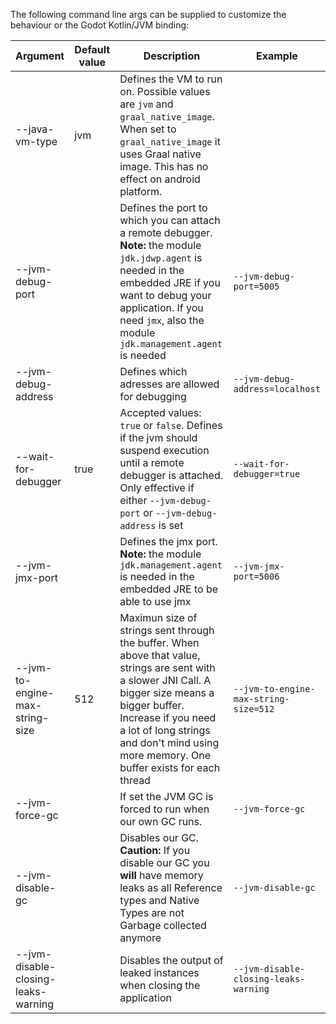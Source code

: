 The following command line args can be supplied to customize the behaviour or the Godot Kotlin/JVM binding:

| Argument | Default value | Description | Example |
| --- | --- | --- | --- |
| --java-vm-type | jvm | Defines the VM to run on. Possible values are `jvm` and `graal_native_image`. When set to `graal_native_image` it uses Graal native image. This has no effect on android platform. |
| --jvm-debug-port | | Defines the port to which you can attach a remote debugger. **Note:** the module `jdk.jdwp.agent` is needed in the embedded JRE if you want to debug your application. If you need `jmx`, also the module `jdk.management.agent` is needed | `--jvm-debug-port=5005` |
| --jvm-debug-address | | Defines which adresses are allowed for debugging | `--jvm-debug-address=localhost` |
| --wait-for-debugger | true | Accepted values: `true` or `false`. Defines if the jvm should suspend execution until a remote debugger is attached. Only effective if either `--jvm-debug-port` or `--jvm-debug-address` is set | `--wait-for-debugger=true` |
| --jvm-jmx-port | | Defines the jmx port. **Note:** the module `jdk.management.agent` is needed in the embedded JRE to be able to use jmx | `--jvm-jmx-port=5006` |
| --jvm-to-engine-max-string-size | 512 | Maximun size of strings sent through the buffer. When above that value, strings are sent with a slower JNI Call. A bigger size means a bigger buffer. Increase if you need a lot of long strings and don't mind using more memory. One buffer exists for each thread | `--jvm-to-engine-max-string-size=512` |
| --jvm-force-gc | | If set the JVM GC is forced to run when our own GC runs. | `--jvm-force-gc` |
| --jvm-disable-gc | | Disables our GC. **Caution:** If you disable our GC you **will** have memory leaks as all Reference types and Native Types are not Garbage collected anymore | `--jvm-disable-gc` |
| --jvm-disable-closing-leaks-warning | | Disables the output of leaked instances when closing the application | `--jvm-disable-closing-leaks-warning` |
